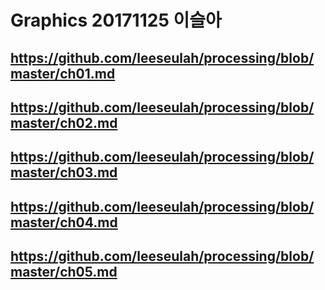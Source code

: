 # Graphics 20171125 이슬아
## <https://github.com/leeseulah/processing/blob/master/ch01.md>
## <https://github.com/leeseulah/processing/blob/master/ch02.md>
## <https://github.com/leeseulah/processing/blob/master/ch03.md>
## <https://github.com/leeseulah/processing/blob/master/ch04.md>
## <https://github.com/leeseulah/processing/blob/master/ch05.md>

